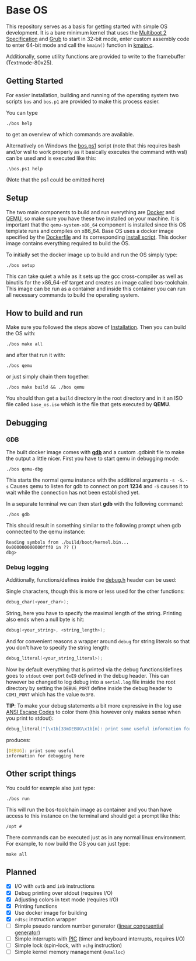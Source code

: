 # Base OS

This repository serves as a basis for getting started with simple OS development.
It is a bare minimum kernel that uses the [Multiboot 2 Specification](https://www.gnu.org/software/grub/manual/multiboot2/multiboot.html) and [Grub](https://de.wikipedia.org/wiki/Grand_Unified_Bootloader) to start in 32-bit mode, enter custom assembly code to enter 64-bit mode and call the `kmain()` function in [kmain.c](./kernel/kmain.c).

Additionally, some utility functions are provided to write to the framebuffer (Textmode-80x25).

## Getting Started

For easier installation, building and running of the operating system two scripts `bos` and `bos.p1` are provided to make this process easier.

You can type

```shell
./bos help
```

to get an overview of which commands are available.

Alternatively on Windows the [bos.ps1](./bos.ps1) script (note that this requires bash and/or wsl to work properly as it basically executes the command with wsl) can be used and is executed like this:

```shell
.\bos.ps1 help
```

(Note that the ps1 could be omitted here)

## Setup

The two main components to build and run everything are [Docker](https://www.docker.com/) and [QEMU](https://www.qemu.org/), so make sure you have these two installed on your machine.
It is important that the `qemu-system-x86_64` component is installed since this OS template runs and compiles on x86_64.
Base OS uses a docker image specified by the [Dockerfile](./toolchain/Dockerfile) and its corresponding [install script](./toolchain/build-toolchain.sh).
This docker image contains everything required to build the OS.

To initially set the docker image up to build and run the OS simply type:

```shell
./bos setup
```

This can take quiet a while as it sets up the gcc cross-compiler as well as binutils for the x86_64-elf target and creates an image called bos-toolchain.
This image can be run as a container and inside this container you can run all necessary commands to build the operating system.

## How to build and run

Make sure you followed the steps above of [Installation](#installation).
Then you can build the OS with:

```shell
./bos make all
```

and after that run it with:

```shell
./bos qemu
```

or just simply chain them together:

```shell
./bos make build && ./bos qemu
```

You should than get a `build` directory in the root directory and in it an ISO file called `base_os.iso` which is the file that gets executed by **QEMU**.

## Debugging

### GDB

The built docker image comes with [**gdb**](https://www.sourceware.org/gdb/documentation/) and a custom .gdbinit file to make the output a little nicer.
First you have to start qemu in debugging mode:

```shell
./bos qemu-dbg
```

This starts the normal qemu instance with the additional arguments `-s -S`.
`-s` Causes qemu to listen for gdb to connect on port **1234** and `-S` causes it to wait while the connection has not been established yet.

In a separate terminal we can then start **gdb** with the following command:

```shell
./bos gdb
```

This should result in something similar to the following prompt when gdb connected to the qemu instance:

```
Reading symbols from ./build/boot/kernel.bin...
0x000000000000fff0 in ?? ()
dbg>
```

### Debug logging

Additionally, functions/defines inside the [debug.h](./kernel/include/debug.h) header can be used:

Single characters, though this is more or less used for the other functions:

```c
debug_char(<your_char>);
```
String, here you have to specify the maximal length of the string.
Printing also ends when a null byte is hit:

```c
debug(<your_string>, <string_length>);
```

And for convenient reasons a wrapper around `debug` for string literals so that you don't have to specify the string length:

```c
debug_literal(<your_string_literal>);
```

Now by default everything that is printed via the debug functions/defines goes to `stdout` over port `0xE9` defined in the debug header.
This can however be changed to log debug into a `serial.log` file inside the root directory by setting the `DEBUG_PORT` define inside the debug header to `COM1_PORT` which has the value `0x3F8`.

**TIP**: To make your debug statements a bit more expressive in the log use [ANSI Escape Codes](https://en.wikipedia.org/wiki/ANSI_escape_code) to color them (this however only makes sense when you print to stdout):

```c
debug_literal("[\x1b[33mDEBUG\x1b[m]: print some useful information for debugging here\n");
```

produces:

<code>[<span style="color: #C19C00">DEBUG</span>]: print some useful information for debugging here</code>

## Other script things

You could for example also just type:
```shell
./bos run
```
This will run the bos-toolchain image as container and you than have access to this instance on the terminal and should get a prompt like this:
```
/opt #
```
There commands can be executed just as in any normal linux environment.
For example, to now build the OS you can just type:
```shell
make all
```

## Planned

- [x] I/O with `outb` and `inb` instructions
- [x] Debug printing over stdout (requires I/O)
- [x] Adjusting colors in text mode (requires I/O)
- [x] Printing functions
- [x] Use docker image for building
- [x] `rdtsc` instruction wrapper
- [ ] Simple pseudo random number generator ([linear congruential generator](https://en.wikipedia.org/wiki/Linear_congruential_generator))
- [ ] Simple interrupts with [PIC](https://wiki.osdev.org/8259_PIC) (timer and keyboard interrupts, requires I/O)
- [ ] Simple lock (spin-lock, with `xchg` instruction)
- [ ] Simple kernel memory management (`kmalloc`)
